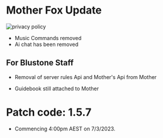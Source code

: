 # Mother Fox Update
![privacy policy](https://img.shields.io/badge/Patch_Notes-1.5.7-orange)

- Music Commands removed
- Ai chat has been removed

## For Blustone Staff

 - Removal of server rules Api and Mother's Api from Mother

 - Guidebook still attached to Mother

# Patch code: 1.5.7
 - Commencing 4:00pm AEST on 7/3/2023.
